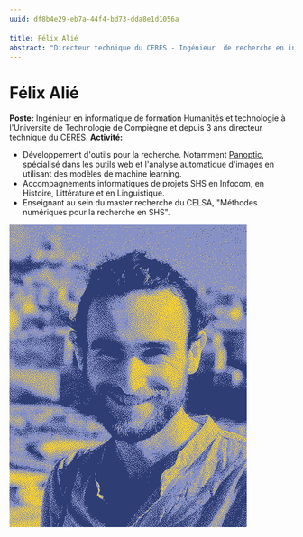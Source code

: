 ```yaml
---
uuid: df8b4e29-eb7a-44f4-bd73-dda8e1d1056a

title: Félix Alié
abstract: "Directeur technique du CERES - Ingénieur  de recherche en informatique"
---
```

# Félix Alié #

**Poste:** Ingénieur en informatique de formation Humanités et technologie à l'Universite de Technologie de Compiègne et depuis 3 ans directeur technique du CERES.
**Activité:** 
- Développement d'outils pour la recherche. Notamment [Panoptic](https://ceres.sorbonne-universite.fr/96e141fc-9b1e-4881-afdf-190df307e488/), spécialisé dans les outils web et l'analyse automatique d'images en utilisant des modèles de machine learning. 
- Accompagnements informatiques de projets SHS en Infocom, en Histoire, Littérature et en Linguistique. 
- Enseignant au sein du master recherche du CELSA, "Méthodes numériques pour la recherche en SHS".

![](alie_felix.png)
